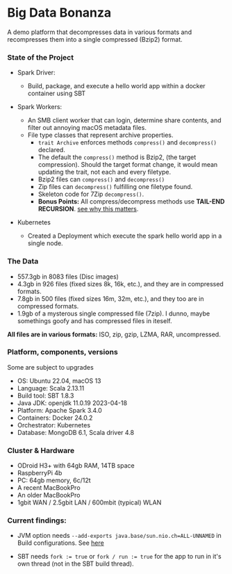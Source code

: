 # Big Data Bonanza
A demo platform that decompresses data in various formats and recompresses them into a single compressed (Bzip2) format.

### State of the Project
- Spark Driver:
  - Build, package, and execute a hello world app within a docker container using SBT
    
- Spark Workers:
  - An SMB client worker that can login, determine share contents, and filter out annoying macOS metadata files.
  - File type classes that represent archive properties.
    - `trait Archive` enforces methods `compress()` and `decompress()` declared.
     - The default the `compress()` method is Bzip2, (the target compression).  Should the target format change, it would mean updating the trait, not each and every filetype.     
    - Bzip2 files can `compress()` and `decompress()`
    - Zip files can `decompress()` fulfilling one filetype found.
    - Skeleton code for 7Zip `decompress()`.
    - **Bonus Points:** All compress/decompress methods use **TAIL-END RECURSION**. [see why this matters](https://www.baeldung.com/cs/tail-vs-non-tail-recursion).
 
- Kubernetes
  - Created a Deployment which execute the spark hello world app in a single node.

### The Data
- 557.3gb in 8083 files (Disc images)
- 4.3gb in 926 files (fixed sizes 8k, 16k, etc.), and they are in compressed formats.
- 7.8gb in 500 files (fixed sizes 16m, 32m, etc.), and they too are in compressed formats.
- 1.9gb of a mysterous single compressed file (7zip).  I dunno, maybe somethings goofy and has compressed files in iteself.

__All files are in various formats:__ ISO, zip, gzip, LZMA, RAR, uncompressed. 

### Platform, components, versions
Some are subject to upgrades

- OS: Ubuntu 22.04, macOS 13
- Language: Scala 2.13.11
- Build tool: SBT 1.8.3
- Java JDK: openjdk 11.0.19 2023-04-18
- Platform: Apache Spark 3.4.0
- Containers: Docker 24.0.2
- Orchestrator: Kubernetes
- Database: MongoDB 6.1, Scala driver 4.8


### Cluster & Hardware
- ODroid H3+ with 64gb RAM, 14TB space
- RaspberryPi 4b
- PC: 64gb memory, 6c/12t
- A recent MacBookPro
- An older MacBookPro
- 1gbit WAN / 2.5gbit LAN / 600mbit (typical) WLAN


### Current findings:

- JVM option needs `--add-exports java.base/sun.nio.ch=ALL-UNNAMED` in Build configurations.  See [here](https://stackoverflow.com/questions/73465937/apache-spark-3-3-0-breaks-on-java-17-with-cannot-access-class-sun-nio-ch-direct)

- SBT needs `fork := true` or `fork / run := true` for the app to run in it's own thread (not in the SBT build thread).
